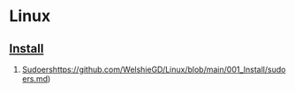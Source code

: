 # Linux
## [Install](https://github.com/WelshieGD/Linux/tree/main/001_Install)
1. [Sudoers](https://github.com/WelshieGD/Linux/blob/main/001_Install/sudoers.md)https://github.com/WelshieGD/Linux/blob/main/001_Install/sudoers.md)

